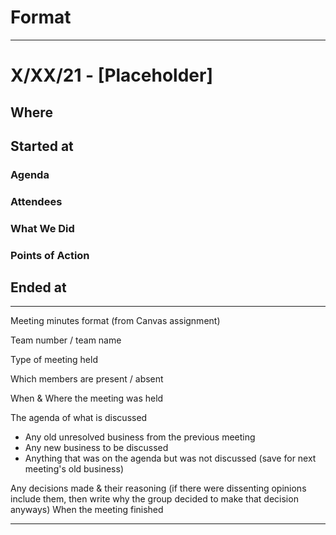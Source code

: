 # Format

---

# X/XX/21 - [Placeholder]

## Where

## Started at

### Agenda

### Attendees

### What We Did

### Points of Action

## Ended at

---

Meeting minutes format (from Canvas assignment)

Team number / team name

Type of meeting held

Which members are present / absent

When & Where the meeting was held

The agenda of what is discussed
- Any old unresolved business from the previous meeting
- Any new business to be discussed
- Anything that was on the agenda but was not discussed (save for next meeting's old business)

Any decisions made & their reasoning (if there were dissenting opinions include them, then write why the group decided to make that decision anyways)
When the meeting finished

---
